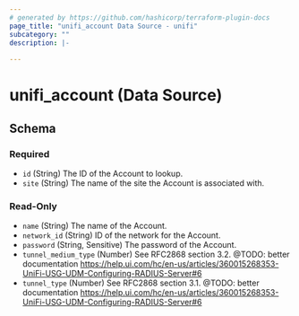 ```yaml
---
# generated by https://github.com/hashicorp/terraform-plugin-docs
page_title: "unifi_account Data Source - unifi"
subcategory: ""
description: |-
  
---
```


# unifi_account (Data Source)





<!-- schema generated by tfplugindocs -->
## Schema

### Required

- `id` (String) The ID of the Account to lookup.
- `site` (String) The name of the site the Account is associated with.

### Read-Only

- `name` (String) The name of the Account.
- `network_id` (String) ID of the network for the Account.
- `password` (String, Sensitive) The password of the Account.
- `tunnel_medium_type` (Number) See RFC2868 section 3.2. @TODO: better documentation https://help.ui.com/hc/en-us/articles/360015268353-UniFi-USG-UDM-Configuring-RADIUS-Server#6
- `tunnel_type` (Number) See RFC2868 section 3.1. @TODO: better documentation https://help.ui.com/hc/en-us/articles/360015268353-UniFi-USG-UDM-Configuring-RADIUS-Server#6
